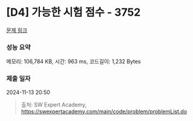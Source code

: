 # [D4] 가능한 시험 점수 - 3752 

[문제 링크](https://swexpertacademy.com/main/code/problem/problemDetail.do?contestProbId=AWHPkqBqAEsDFAUn) 

### 성능 요약

메모리: 106,784 KB, 시간: 963 ms, 코드길이: 1,232 Bytes

### 제출 일자

2024-11-13 20:50



> 출처: SW Expert Academy, https://swexpertacademy.com/main/code/problem/problemList.do